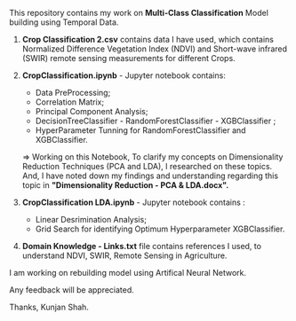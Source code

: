 This repository contains my work on **Multi-Class Classification** Model building using Temporal Data.

1. **Crop Classification 2.csv** contains data I have used, which contains Normalized Difference Vegetation Index (NDVI) and Short-wave     infrared (SWIR) remote sensing measurements for different Crops.


2. **CropClassification.ipynb** - Jupyter notebook contains: 
     - Data PreProcessing; 
     - Correlation Matrix;
     - Principal Component Analysis;
     - DecisionTreeClassifier - RandomForestClassifier - XGBClassifier ;
     - HyperParameter Tunning for RandomForestClassifier and XGBClassifier.

     => Working on this Notebook, To clarify my concepts on Dimensionality Reduction Techniques (PCA and LDA), I researched on these               topics. And, I have noted down my findings and understanding regarding this topic in **"Dimensionality Reduction - PCA &                   LDA.docx".**


3. **CropClassification LDA.ipynb** - Jupyter notebook contains :
     - Linear Desrimination Analysis;
     - Grid Search for identifying Optimum Hyperparameter XGBClassifier.


4. **Domain Knowledge - Links.txt** file contains references I used, to understand NDVI, SWIR, Remote Sensing in Agriculture.


I am working on rebuilding model using Artifical Neural Network.

Any feedback will be appreciated.

Thanks,
Kunjan Shah.
